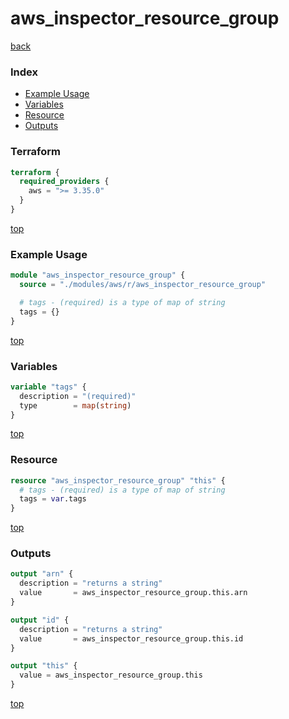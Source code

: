 # aws_inspector_resource_group

[back](../aws.md)

### Index

- [Example Usage](#example-usage)
- [Variables](#variables)
- [Resource](#resource)
- [Outputs](#outputs)

### Terraform

```terraform
terraform {
  required_providers {
    aws = ">= 3.35.0"
  }
}
```

[top](#index)

### Example Usage

```terraform
module "aws_inspector_resource_group" {
  source = "./modules/aws/r/aws_inspector_resource_group"

  # tags - (required) is a type of map of string
  tags = {}
}
```

[top](#index)

### Variables

```terraform
variable "tags" {
  description = "(required)"
  type        = map(string)
}
```

[top](#index)

### Resource

```terraform
resource "aws_inspector_resource_group" "this" {
  # tags - (required) is a type of map of string
  tags = var.tags
}
```

[top](#index)

### Outputs

```terraform
output "arn" {
  description = "returns a string"
  value       = aws_inspector_resource_group.this.arn
}

output "id" {
  description = "returns a string"
  value       = aws_inspector_resource_group.this.id
}

output "this" {
  value = aws_inspector_resource_group.this
}
```

[top](#index)